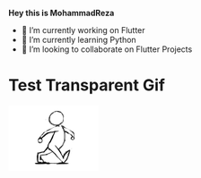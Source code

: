 

**Hey this is MohammadReza**


- 🔭 I’m currently working on Flutter
- 🌱 I’m currently learning Python
- 👯 I’m looking to collaborate on Flutter Projects


# Test Transparent Gif

<img src="https://raw.githubusercontent.com/m-r-davari/m-r-davari/master/assets/walking.gif" alt="gif1" width="32%"/>

